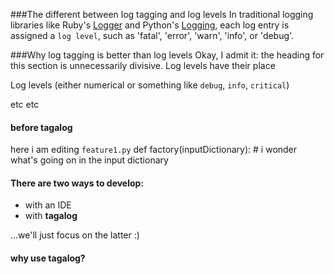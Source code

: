 ###The different between log tagging and log levels
In traditional logging libraries like Ruby's [Logger](http://ruby-doc.org/core/classes/Logger.html) and Python's [Logging](http://docs.python.org/library/logging.html), each log entry is assigned a `log level`, such as 'fatal', 'error', 'warn', 'info', or 'debug'.

###Why log tagging is better than log levels
Okay, I admit it: the heading for this section is unnecessarily divisive.  Log levels have their place

Log levels (either numerical or something like `debug`, `info`, `critical`)

etc etc

#### before tagalog

here i am editing `feature1.py`
    def factory(inputDictionary):
        # i wonder what's going on in the input dictionary
    

#### There are two ways to develop:
- with an IDE
- with **tagalog**

...we'll just focus on the latter :)

#### why use tagalog?

